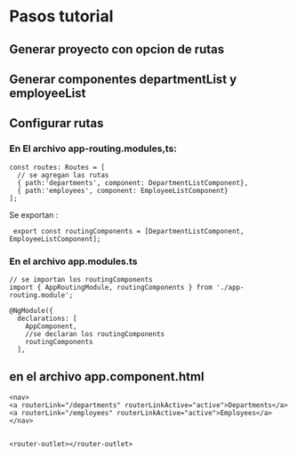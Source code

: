 # Pasos tutorial

## Generar proyecto con opcion de rutas
## Generar componentes departmentList y employeeList
## Configurar rutas
### En El archivo app-routing.modules,ts:
```
const routes: Routes = [
  // se agregan las rutas
  { path:'departments', component: DepartmentListComponent},
  { path:'employees', component: EmployeeListComponent}
];
```
 Se exportan :
```
 export const routingComponents = [DepartmentListComponent, EmployeeListComponent];
```
### En el archivo app.modules.ts
```
// se importan los routingComponents
import { AppRoutingModule, routingComponents } from './app-routing.module';

@NgModule({
  declarations: [
    AppComponent,
    //se declaran los routingComponents
    routingComponents
  ],
```
  ## en el archivo app.component.html
  ```
  <nav>
  <a routerLink="/departments" routerLinkActive="active">Departments</a>
  <a routerLink="/employees" routerLinkActive="active">Employees</a>
</nav>


<router-outlet></router-outlet>
```